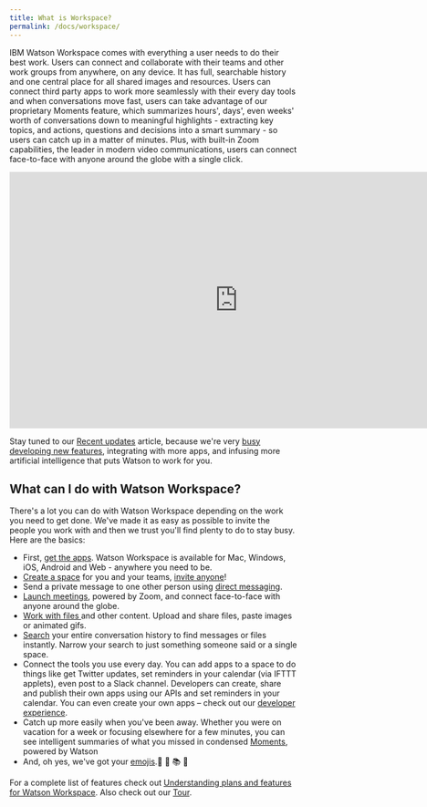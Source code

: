 ```yaml
---
title: What is Workspace?
permalink: /docs/workspace/
---
```


IBM Watson Workspace comes with everything a user needs to do their best work. Users can connect and collaborate with their teams and other work groups from anywhere, on any device. It has full, searchable history and one central place for all shared images and resources. Users can connect third party apps to work more seamlessly with their every day tools and when conversations move fast, users can take advantage of our proprietary Moments feature, which summarizes hours', days', even weeks' worth of conversations down to meaningful highlights - extracting key topics, and actions, questions and decisions into a smart summary - so users can catch up in a matter of minutes. Plus, with built-in Zoom capabilities, the leader in modern video communications, users can connect face-to-face with anyone around the globe with a single click.
<br/>

<iframe width="800" height="450" src="https://www.youtube.com/embed/yrjqw4wZMio?rel=0" frameborder="0" allow="autoplay; encrypted-media" allowfullscreen></iframe>

<p>Stay tuned to our <a href="https://help.workspace.ibm.com/hc/en-us/articles/230056668-News-Updates">Recent updates</a> article, because we're very <a href="https://developer.ibm.com/code/open/case-study-consuming-open-source/">busy developing new features</a>, integrating with more apps, and infusing more artificial intelligence that puts Watson to work for you.  </p>

<p> </p>
<h2>What can I do with Watson Workspace?</h2>
<p>There's a lot you can do with Watson Workspace depending on the work you need to get done.  We've made it as easy as possible to invite the people you work with and then we trust you'll find plenty to do to stay busy.  Here are the basics: </p>
<ul>
<li>First, <a href="https://help.workspace.ibm.com/hc/en-us#download-apps">get the apps</a>.  Watson Workspace is available for Mac, Windows, iOS, Android and Web - anywhere you need to be. </li>
<li><a href="https://help.workspace.ibm.com/hc/en-us/articles/227181267-Creating-a-space">Create a space</a> for you and your teams, <a href="https://help.workspace.ibm.com/hc/articles/115002516828-Direct-messaging">invite anyone</a>!</li>
<li>Send a private message to one other person using <a href="https://help.workspace.ibm.com/hc/en-us/articles/115002516828-Direct-messaging">direct messaging</a>.</li>
<li><a href="https://help.workspace.ibm.com/hc/articles/115015703988">Launch meetings</a>, powered by Zoom, and connect face-to-face with anyone around the globe. </li>
<li><a href="https://help.workspace.ibm.com/hc/en-us/articles/229709447-Uploading-and-sharing-files">Work with files </a>and other content. Upload and share files, paste images or animated gifs.</li>
<li><a href="https://help.workspace.ibm.com/hc/en-us/articles/115004057668-Searching-Messages-and-Files">Search</a> your entire conversation history to find messages or files instantly.  Narrow your search to just something someone said or a single space. </li>
<li>Connect the tools you use every day. You can add apps to a space to do things like get Twitter updates, set reminders in your calendar (via IFTTT applets), even post to a Slack channel. Developers can create, share and publish their own apps using our APIs and set reminders in your calendar. You can even create your own apps – check out our <a href="https://developer.watsonwork.ibm.com">developer experience</a>.</li>
<li>Catch up more easily when you've been away. Whether you were on vacation for a week or focusing elsewhere for a few minutes, you can see intelligent summaries of what you missed in condensed <a href="https://help.workspace.ibm.com/hc/en-us/articles/229753508">Moments</a>, powered by Watson</li>
<li>And, oh yes, we've got your <a href="https://help.workspace.ibm.com/hc/articles/360000687048">emojis</a>.🎈 🚀 📚 👏 </li>
</ul>
<p>For a complete list of features check out <a href="https://help.workspace.ibm.com/hc/en-us/articles/115012358867">Understanding plans and features for Watson Workspace</a>.  Also check out our <a href="https://help.workspace.ibm.com/hc/articles/115012880188">Tour</a>.   </p>
<p> </p>
